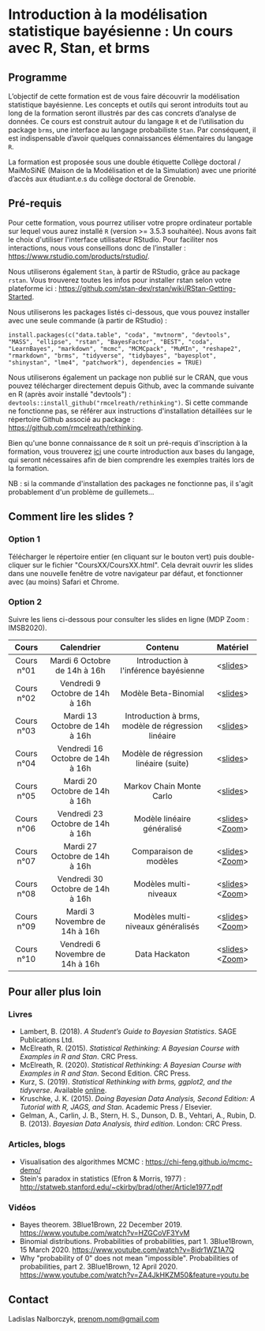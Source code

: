 # Introduction à la modélisation statistique bayésienne : Un cours avec R, Stan, et brms

## Programme

L’objectif de cette formation est de vous faire découvrir la modélisation statistique bayésienne. Les concepts et outils qui seront introduits tout au long de la formation seront illustrés par des cas concrets d’analyse de données. Ce cours est construit autour du langage `R` et de l’utilisation du package `brms`, une interface au langage probabiliste `Stan`. Par conséquent, il est indispensable d’avoir quelques connaissances élémentaires du langage `R`.

La formation est proposée sous une double étiquette Collège doctoral / MaiMoSiNE (Maison de la Modélisation et de la Simulation) avec une priorité d’accès aux étudiant.e.s du collège doctoral de Grenoble.

## Pré-requis

Pour cette formation, vous pourrez utiliser votre propre ordinateur portable sur lequel vous aurez installé `R` (version >= 3.5.3 souhaitée). Nous avons fait le choix d'utiliser l'interface utilisateur RStudio. Pour faciliter nos interactions, nous vous conseillons donc de l’installer : https://www.rstudio.com/products/rstudio/.

Nous utiliserons également `Stan`, à partir de RStudio, grâce au package `rstan`. Vous trouverez toutes les infos pour installer rstan selon votre plateforme ici : https://github.com/stan-dev/rstan/wiki/RStan-Getting-Started.

Nous utiliserons les packages listés ci-dessous, que vous pouvez installer avec une seule commande (à partir de RStudio) :

`install.packages(c("data.table", "coda", "mvtnorm", "devtools", "MASS", "ellipse", "rstan", "BayesFactor", "BEST", "coda", "LearnBayes", "markdown", "mcmc", "MCMCpack", "MuMIn", "reshape2", "rmarkdown", "brms", "tidyverse", "tidybayes", "bayesplot", "shinystan", "lme4", "patchwork"), dependencies = TRUE)`

Nous utiliserons également un package non publié sur le CRAN, que vous pouvez télécharger directement depuis Github, avec la commande suivante en R (après avoir installé "devtools") : `devtools::install_github("rmcelreath/rethinking")`. Si cette commande ne fonctionne pas, se référer aux instructions d'installation détaillées sur le répertoire Github associé au package : https://github.com/rmcelreath/rethinking.

Bien qu'une bonne connaissance de `R` soit un pré-requis d'inscription à la formation, vous trouverez [ici](https://cran.r-project.org/doc/contrib/Torfs+Brauer-Short-R-Intro.pdf) une courte introduction aux bases du langage, qui seront nécessaires afin de bien comprendre les exemples traités lors de la formation.

NB : si la commande d'installation des packages ne fonctionne pas, il s'agit probablement d'un problème de guillemets...

## Comment lire les slides ?

### Option 1

Télécharger le répertoire entier (en cliquant sur le bouton vert) puis double-cliquer sur le fichier "CoursXX/CoursXX.html". Cela devrait ouvrir les slides dans une nouvelle fenêtre de votre navigateur par défaut, et fonctionner avec (au moins) Safari et Chrome.

### Option 2

Suivre les liens ci-dessous pour consulter les slides en ligne (MDP Zoom : IMSB2020).

| Cours | Calendrier                       | Contenu | Matériel |
|:-----:|:--------------------------------:|:-------:|:--------:|
| Cours n°01 | Mardi 6 Octobre de 14h à 16h | Introduction à l'inférence bayésienne | <[slides](https://www.barelysignificant.com/IMSB2020/slides/Cours01)> |
| Cours n°02 | Vendredi 9 Octobre de 14h à 16h | Modèle Beta-Binomial | <[slides](https://www.barelysignificant.com/IMSB2020/slides/Cours02)> |
| Cours n°03 | Mardi 13 Octobre de 14h à 16h | Introduction à brms, modèle de régression linéaire | <[slides](https://www.barelysignificant.com/IMSB2020/slides/Cours03)> |
| Cours n°04 | Vendredi 16 Octobre de 14h à 16h | Modèle de régression linéaire (suite) | <[slides](https://www.barelysignificant.com/IMSB2020/slides/Cours04)> |
| Cours n°05 | Mardi 20 Octobre de 14h à 16h | Markov Chain Monte Carlo | <[slides](https://www.barelysignificant.com/IMSB2020/slides/Cours05)> |
| Cours n°06 | Vendredi 23 Octobre de 14h à 16h | Modèle linéaire généralisé | <[slides](https://www.barelysignificant.com/IMSB2020/slides/Cours06)> <[Zoom](https://univ-grenoble-alpes-fr.zoom.us/j/93336809011?pwd=TFFLUElkbHdjbkx4OFFuSnFSVENsdz09)> |
| Cours n°07 | Mardi 27 Octobre de 14h à 16h | Comparaison de modèles | <[slides](https://www.barelysignificant.com/IMSB2020/slides/Cours07)> <[Zoom](https://univ-grenoble-alpes-fr.zoom.us/j/92690924574?pwd=MFlHell2eHFReHl5R3JkRnpOWTlzQT09)> |
| Cours n°08 | Vendredi 30 Octobre de 14h à 16h | Modèles multi-niveaux | <[slides](https://www.barelysignificant.com/IMSB2020/slides/Cours08)> <[Zoom](https://univ-grenoble-alpes-fr.zoom.us/j/94624686231?pwd=aWVFdzZOZ2VSKy8xaUdnUWtnamlBdz09)> |
| Cours n°09 | Mardi 3 Novembre de 14h à 16h | Modèles multi-niveaux généralisés | <[slides](https://www.barelysignificant.com/IMSB2020/slides/Cours09)> <[Zoom](https://univ-grenoble-alpes-fr.zoom.us/j/97569015383?pwd=ai9vVlJCODVvMEdNMUpFTElOdlNtUT09)> |
| Cours n°10 | Vendredi 6 Novembre de 14h à 16h | Data Hackaton | <[slides](https://www.barelysignificant.com/IMSB2020/slides/Cours10)> <[Zoom](https://univ-grenoble-alpes-fr.zoom.us/j/94061357264?pwd=cWJiZkVKejRiVWZaaEJaSS96LzNBZz09)> |

## Pour aller plus loin

### Livres

- Lambert, B. (2018). *A Student’s Guide to Bayesian Statistics*. SAGE Publications Ltd.
- McElreath, R. (2015). *Statistical Rethinking: A Bayesian Course with Examples in R and Stan*. CRC Press.
- McElreath, R. (2020). *Statistical Rethinking: A Bayesian Course with Examples in R and Stan*. Second Edition. CRC Press.
- Kurz, S. (2019). *Statistical Rethinking with brms, ggplot2, and the tidyverse*. Available [online](https://bookdown.org/ajkurz/Statistical_Rethinking_recoded/).
- Kruschke, J. K. (2015). *Doing Bayesian Data Analysis, Second Edition: A Tutorial with R, JAGS, and Stan*. Academic Press / Elsevier.
- Gelman, A., Carlin, J. B., Stern, H. S., Dunson, D. B., Vehtari, A., Rubin, D. B. (2013). *Bayesian Data Analysis, third edition*. London: CRC Press.

### Articles, blogs

- Visualisation des algorithmes MCMC : https://chi-feng.github.io/mcmc-demo/
- Stein's paradox in statistics (Efron & Morris, 1977) : http://statweb.stanford.edu/~ckirby/brad/other/Article1977.pdf

### Vidéos

- Bayes theorem. 3Blue1Brown, 22 December 2019. https://www.youtube.com/watch?v=HZGCoVF3YvM
- Binomial distributions. Probabilities of probabilities, part 1. 3Blue1Brown, 15 March 2020. https://www.youtube.com/watch?v=8idr1WZ1A7Q
- Why "probability of 0" does not mean "impossible". Probabilities of probabilities, part 2. 3Blue1Brown, 12 April 2020. https://www.youtube.com/watch?v=ZA4JkHKZM50&feature=youtu.be

## Contact

Ladislas Nalborczyk, prenom.nom@gmail.com
